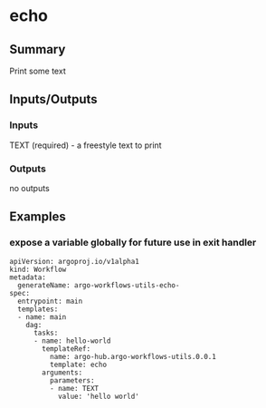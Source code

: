 # echo

## Summary
Print some text

## Inputs/Outputs

### Inputs
TEXT (required) - a freestyle text to print

### Outputs
no outputs

## Examples

### expose a variable globally for future use in exit handler
```
apiVersion: argoproj.io/v1alpha1
kind: Workflow
metadata:
  generateName: argo-workflows-utils-echo-
spec:
  entrypoint: main
  templates:
  - name: main
    dag:
      tasks:
      - name: hello-world
        templateRef:
          name: argo-hub.argo-workflows-utils.0.0.1
          template: echo
        arguments:
          parameters:
          - name: TEXT
            value: 'hello world'
```
